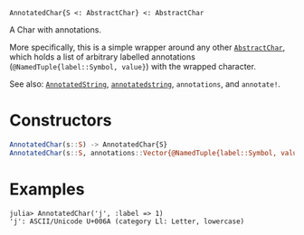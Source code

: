 ```
AnnotatedChar{S <: AbstractChar} <: AbstractChar
```

A Char with annotations.

More specifically, this is a simple wrapper around any other [`AbstractChar`](@ref), which holds a list of arbitrary labelled annotations (`@NamedTuple{label::Symbol, value}`) with the wrapped character.

See also: [`AnnotatedString`](@ref), [`annotatedstring`](@ref), `annotations`, and `annotate!`.

# Constructors

```julia
AnnotatedChar(s::S) -> AnnotatedChar{S}
AnnotatedChar(s::S, annotations::Vector{@NamedTuple{label::Symbol, value}})
```

# Examples

```julia-repl
julia> AnnotatedChar('j', :label => 1)
'j': ASCII/Unicode U+006A (category Ll: Letter, lowercase)
```
